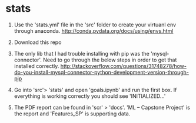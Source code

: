 # stats

1. Use the 'stats.yml' file in the 'src' folder to create your virtuanl env through anaconda.
http://conda.pydata.org/docs/using/envs.html

2. Download this repo

3. The only lib that I had trouble installing with pip was the 'mysql-connector'.  Need to go through the below steps in order to get that installed correctly.
http://stackoverflow.com/questions/31748278/how-do-you-install-mysql-connector-python-development-version-through-pip

4. Go into 'src'> 'stats' and open  'goals.ipynb' and run the first box.  If everything is working correctly you should see 'INITIALIZED...'

5. The PDF report can be found in 'scr' > 'docs'.  'ML – Capstone Project' is the report and 'Features_SP' is supporting data.
